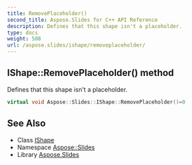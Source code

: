 ```yaml
---
title: RemovePlaceholder()
second_title: Aspose.Slides for C++ API Reference
description: Defines that this shape isn't a placeholder.
type: docs
weight: 508
url: /aspose.slides/ishape/removeplaceholder/
---
```

## IShape::RemovePlaceholder() method


Defines that this shape isn't a placeholder.

```cpp
virtual void Aspose::Slides::IShape::RemovePlaceholder()=0
```

## See Also

* Class [IShape](../)
* Namespace [Aspose::Slides](../../)
* Library [Aspose.Slides](../../../)